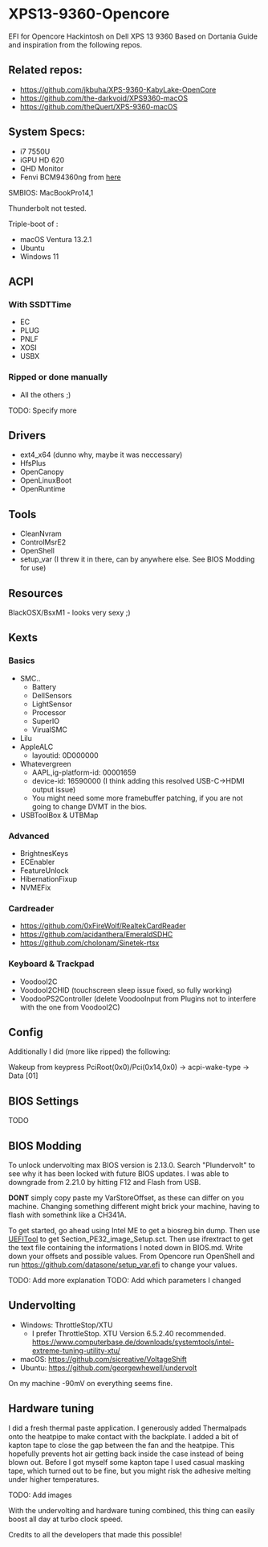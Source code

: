 # XPS13-9360-Opencore
EFI for Opencore Hackintosh on Dell XPS 13 9360
Based on Dortania Guide and inspiration from the following repos.

## Related repos:

- https://github.com/jkbuha/XPS-9360-KabyLake-OpenCore
- https://github.com/the-darkvoid/XPS9360-macOS
- https://github.com/theQuert/XPS-9360-macOS


## System Specs:
- i7 7550U
- iGPU HD 620
- QHD Monitor
- Fenvi BCM94360ng from [here](https://de.aliexpress.com/item/32464748097.html?spm=a2g0o.store_pc_topSellerIng.8148356.26.3c362cf2tGldrX&pdp_npi=2%40dis%21EUR%21€%2072%2C37%21€%2039%2C08%21%21%21%21%21%4021038edf16784729040303144e2c59%2110000006058658845%21sh)

SMBIOS: MacBookPro14,1

Thunderbolt not tested.

Triple-boot of :
- macOS Ventura 13.2.1
- Ubuntu
- Windows 11

## ACPI
### With SSDTTime
- EC
- PLUG
- PNLF
- XOSI
- USBX

### Ripped or done manually
- All the others ;)

TODO: Specify more

## Drivers
- ext4_x64 (dunno why, maybe it was neccessary)
- HfsPlus
- OpenCanopy
- OpenLinuxBoot
- OpenRuntime

## Tools
- CleanNvram
- ControlMsrE2
- OpenShell
- setup_var (I threw it in there, can by anywhere else. See BIOS Modding for use)

## Resources
BlackOSX/BsxM1 - looks very sexy ;)

## Kexts
### Basics
- SMC..
  - Battery
  - DellSensors
  - LightSensor
  - Processor
  - SuperIO
  - VirualSMC
- Lilu
- AppleALC
  - layoutid: 0D000000
- Whatevergreen
  - AAPL,ig-platform-id: 00001659
  - device-id: 16590000 (I think adding this resolved USB-C->HDMI output issue)
  - You might need some more framebuffer patching, if you are not going to change DVMT in the bios.
- USBToolBox & UTBMap

### Advanced
- BrightnesKeys
- ECEnabler
- FeatureUnlock
- HibernationFixup
- NVMEFix

### Cardreader
- https://github.com/0xFireWolf/RealtekCardReader
- https://github.com/acidanthera/EmeraldSDHC
- https://github.com/cholonam/Sinetek-rtsx

### Keyboard & Trackpad
- VoodooI2C
- VoodooI2CHID (touchscreen sleep issue fixed, so fully working)
- VoodooPS2Controller (delete VoodooInput from Plugins not to interfere with the one from VoodooI2C)

## Config
Additionally I did (more like ripped) the following:

Wakeup from keypress
PciRoot(0x0)/Pci(0x14,0x0) -> acpi-wake-type -> Data [01]

## BIOS Settings
TODO

## BIOS Modding
To unlock undervolting max BIOS version is 2.13.0. Search "Plundervolt" to see why it has been locked with future BIOS updates.
I was able to downgrade from 2.21.0 by hitting F12 and Flash from USB.

**DONT** simply copy paste my VarStoreOffset, as these can differ on you machine. Changing something different might brick your machine, having to flash with somethink like a CH341A.

To get started, go ahead using Intel ME to get a biosreg.bin dump. Then use [UEFITool](https://github.com/LongSoft/UEFITool) to get Section_PE32_image_Setup.sct. Then use ifrextract to get the text file containing the informations I noted down in BIOS.md.
Write down your offsets and possible values.
From Opencore run OpenShell and run https://github.com/datasone/setup_var.efi to change your values.

TODO: Add more explanation
TODO: Add which parameters I changed

## Undervolting
- Windows: ThrottleStop/XTU
  - I prefer ThrottleStop. XTU Version 6.5.2.40 recommended. https://www.computerbase.de/downloads/systemtools/intel-extreme-tuning-utility-xtu/
- macOS: https://github.com/sicreative/VoltageShift
- Ubuntu: https://github.com/georgewhewell/undervolt

On my machine -90mV on everything seems fine.

## Hardware tuning
I did a fresh thermal paste application.
I generously added Thermalpads onto the heatpipe to make contact with the backplate.
I added a bit of kapton tape to close the gap between the fan and the heatpipe. This hopefully prevents hot air getting back inside the case instead of being blown out. Before I got myself some kapton tape I used casual masking tape, which turned out to be fine, but you might risk the adhesive melting under higher temperatures.

TODO: Add images

With the undervolting and hardware tuning combined, this thing can easily boost all day at turbo clock speed.


Credits to all the developers that made this possible!
